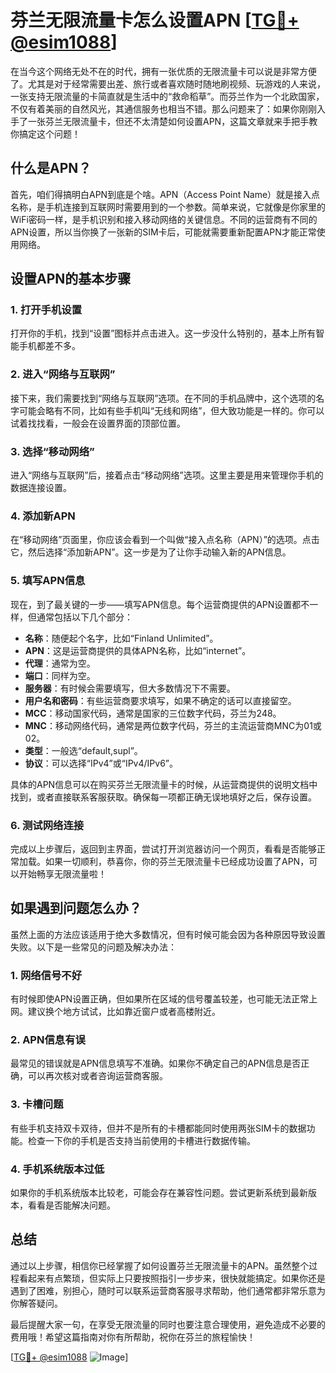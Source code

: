 # 芬兰无限流量卡怎么设置APN [[TG💪+ @esim1088](https://t.me/s/esim1088)]

在当今这个网络无处不在的时代，拥有一张优质的无限流量卡可以说是非常方便了。尤其是对于经常需要出差、旅行或者喜欢随时随地刷视频、玩游戏的人来说，一张支持无限流量的卡简直就是生活中的“救命稻草”。而芬兰作为一个北欧国家，不仅有着美丽的自然风光，其通信服务也相当不错。那么问题来了：如果你刚刚入手了一张芬兰无限流量卡，但还不太清楚如何设置APN，这篇文章就来手把手教你搞定这个问题！

## 什么是APN？

首先，咱们得搞明白APN到底是个啥。APN（Access Point Name）就是接入点名称，是手机连接到互联网时需要用到的一个参数。简单来说，它就像是你家里的WiFi密码一样，是手机识别和接入移动网络的关键信息。不同的运营商有不同的APN设置，所以当你换了一张新的SIM卡后，可能就需要重新配置APN才能正常使用网络。

## 设置APN的基本步骤

### 1. 打开手机设置

打开你的手机，找到“设置”图标并点击进入。这一步没什么特别的，基本上所有智能手机都差不多。

### 2. 进入“网络与互联网”

接下来，我们需要找到“网络与互联网”选项。在不同的手机品牌中，这个选项的名字可能会略有不同，比如有些手机叫“无线和网络”，但大致功能是一样的。你可以试着找找看，一般会在设置界面的顶部位置。

### 3. 选择“移动网络”

进入“网络与互联网”后，接着点击“移动网络”选项。这里主要是用来管理你手机的数据连接设置。

### 4. 添加新APN

在“移动网络”页面里，你应该会看到一个叫做“接入点名称（APN）”的选项。点击它，然后选择“添加新APN”。这一步是为了让你手动输入新的APN信息。

### 5. 填写APN信息

现在，到了最关键的一步——填写APN信息。每个运营商提供的APN设置都不一样，但通常包括以下几个部分：

- **名称**：随便起个名字，比如“Finland Unlimited”。
- **APN**：这是运营商提供的具体APN名称，比如“internet”。
- **代理**：通常为空。
- **端口**：同样为空。
- **服务器**：有时候会需要填写，但大多数情况下不需要。
- **用户名和密码**：有些运营商要求填写，如果不确定的话可以直接留空。
- **MCC**：移动国家代码，通常是国家的三位数字代码，芬兰为248。
- **MNC**：移动网络代码，通常是两位数字代码，芬兰的主流运营商MNC为01或02。
- **类型**：一般选“default,supl”。
- **协议**：可以选择“IPv4”或“IPv4/IPv6”。

具体的APN信息可以在购买芬兰无限流量卡的时候，从运营商提供的说明文档中找到，或者直接联系客服获取。确保每一项都正确无误地填好之后，保存设置。

### 6. 测试网络连接

完成以上步骤后，返回到主界面，尝试打开浏览器访问一个网页，看看是否能够正常加载。如果一切顺利，恭喜你，你的芬兰无限流量卡已经成功设置了APN，可以开始畅享无限流量啦！

## 如果遇到问题怎么办？

虽然上面的方法应该适用于绝大多数情况，但有时候可能会因为各种原因导致设置失败。以下是一些常见的问题及解决办法：

### 1. 网络信号不好

有时候即使APN设置正确，但如果所在区域的信号覆盖较差，也可能无法正常上网。建议换个地方试试，比如靠近窗户或者高楼附近。

### 2. APN信息有误

最常见的错误就是APN信息填写不准确。如果你不确定自己的APN信息是否正确，可以再次核对或者咨询运营商客服。

### 3. 卡槽问题

有些手机支持双卡双待，但并不是所有的卡槽都能同时使用两张SIM卡的数据功能。检查一下你的手机是否支持当前使用的卡槽进行数据传输。

### 4. 手机系统版本过低

如果你的手机系统版本比较老，可能会存在兼容性问题。尝试更新系统到最新版本，看看是否能解决问题。

## 总结

通过以上步骤，相信你已经掌握了如何设置芬兰无限流量卡的APN。虽然整个过程看起来有点繁琐，但实际上只要按照指引一步步来，很快就能搞定。如果你还是遇到了困难，别担心，随时可以联系运营商客服寻求帮助，他们通常都非常乐意为你解答疑问。

最后提醒大家一句，在享受无限流量的同时也要注意合理使用，避免造成不必要的费用哦！希望这篇指南对你有所帮助，祝你在芬兰的旅程愉快！

[[TG💪+ @esim1088](https://t.me/s/esim1088) ![Image](https://i.postimg.cc/4NQfJmqS/Snipaste-2025-05-13-00-14-12.png)]